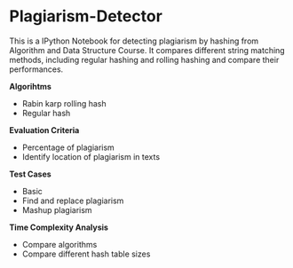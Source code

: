 # Plagiarism-Detector
This is a IPython Notebook for detecting plagiarism by hashing from Algorithm and Data Structure Course. 
It compares different string matching methods, including regular hashing and rolling hashing and compare their performances. 

**Algorihtms** 
* Rabin karp rolling hash
* Regular hash 

**Evaluation Criteria** 
* Percentage of plagiarism
* Identify location of plagiarism in texts


**Test Cases** 
*  Basic 
*  Find and replace plagiarism
*  Mashup plagiarism

**Time Complexity Analysis** 
*  Compare algorithms
*  Compare different hash table sizes


